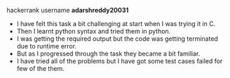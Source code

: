 hackerrank username **adarshreddy20031**

* I have felt this task a bit challenging at start when I was trying it in C.
* Then I learnt python syntax and tried them in python.
* I was getting the required output but the code was getting terminated due to runtime error.
* But as I progressed through the task they became a bit familiar. 
* I have tried all of the problems but I have got some test cases failed for few of the them.
